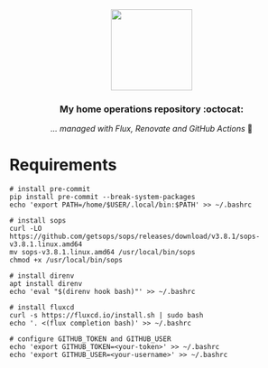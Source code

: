 <div align="center">

<img src="https://github.com/elraro/home-ops/assets/1223299/6b9ff5ed-5272-4122-afee-81073ed84de0" align="center" width="144px" height="144px"/>

### My home operations repository :octocat:

_... managed with Flux, Renovate and GitHub Actions_ 🤖

</div>

# Requirements

```
# install pre-commit
pip install pre-commit --break-system-packages
echo 'export PATH=/home/$USER/.local/bin:$PATH' >> ~/.bashrc

# install sops
curl -LO https://github.com/getsops/sops/releases/download/v3.8.1/sops-v3.8.1.linux.amd64
mv sops-v3.8.1.linux.amd64 /usr/local/bin/sops
chmod +x /usr/local/bin/sops

# install direnv
apt install direnv
echo 'eval "$(direnv hook bash)"' >> ~/.bashrc

# install fluxcd
curl -s https://fluxcd.io/install.sh | sudo bash
echo '. <(flux completion bash)' >> ~/.bashrc

# configure GITHUB_TOKEN and GITHUB_USER
echo 'export GITHUB_TOKEN=<your-token>' >> ~/.bashrc
echo 'export GITHUB_USER=<your-username>' >> ~/.bashrc
```
